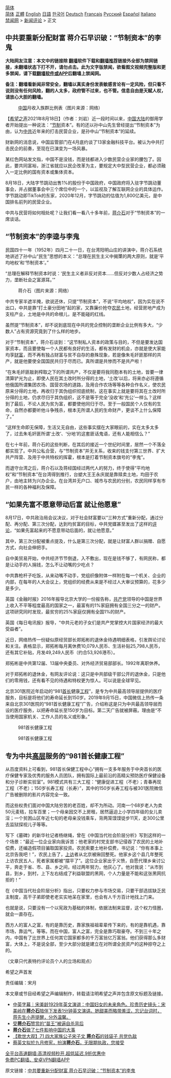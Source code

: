  <!-- 面包屑导航 --> <div class="breadcrumb"><!-- GTranslate: https://gtranslate.io/ -->  <div class="switcher notranslate">  <div class="selected">  <a href="#" onclick="return false;"> 简体</a>  </div>  <div class="option">  <a href="https://www.bannedbook.org" onclick="doGTranslate('zh-CN|zh-CN');jQuery('div.switcher div.selected a').html(jQuery(this).html());return false;" title="简体中文" class="nturl selected"> 简体</a>  <a href="https://www.bannedbook.org/zh-tw/" onclick="doGTranslate('zh-CN|zh-TW');jQuery('div.switcher div.selected a').html(jQuery(this).html());return false;" title="繁體中文" class="nturl"> 正體</a>  <a href="https://www.bannedbook.org/en/" onclick="doGTranslate('zh-CN|en');jQuery('div.switcher div.selected a').html(jQuery(this).html());return false;" title="English" class="nturl"> English</a>  <a href="https://www.bannedbook.org/ja/" onclick="doGTranslate('zh-CN|ja');jQuery('div.switcher div.selected a').html(jQuery(this).html());return false;" title="日本語" class="nturl"> 日語</a>  <a href="https://www.bannedbook.org/ko/" onclick="doGTranslate('zh-CN|ko');jQuery('div.switcher div.selected a').html(jQuery(this).html());return false;" title="한국어" class="nturl"> 한국어</a>  <a href="https://www.bannedbook.org/de/" onclick="doGTranslate('zh-CN|de');jQuery('div.switcher div.selected a').html(jQuery(this).html());return false;" title="Deutsch" class="nturl"> Deutsch</a>  <a href="https://www.bannedbook.org/fr/" onclick="doGTranslate('zh-CN|fr');jQuery('div.switcher div.selected a').html(jQuery(this).html());return false;" title="Français" class="nturl"> Français</a>  <a href="https://www.bannedbook.org/ru/" onclick="doGTranslate('zh-CN|ru');jQuery('div.switcher div.selected a').html(jQuery(this).html());return false;" title="Русский" class="nturl"> Русский</a>  <a href="https://www.bannedbook.org/es/" onclick="doGTranslate('zh-CN|es');jQuery('div.switcher div.selected a').html(jQuery(this).html());return false;" title="Español" class="nturl"> Español</a>  <a href="https://www.bannedbook.org/it/" onclick="doGTranslate('zh-CN|it');jQuery('div.switcher div.selected a').html(jQuery(this).html());return false;" title="Italiano" class="nturl"> Italiano</a>  </div>  </div>      <div class='breadcrumb-sub'><!-- Breadcrumb NavXT 6.3.0 --> <a href="https://www.bannedbook.org/" class="home">禁闻网</a> &gt; <a href="https://www.bannedbook.org/bnews/comments/" class="category">新闻评论</a> &gt; 正文</div></div><h2>中共要重新分配财富 蒋介石早识破：“节制资本”的李鬼</h2> <p class="notice"><b>大陆网友注意：本文中的链接除 <a href="https://github.com/bannedbook/fanqiang" >翻墙</a>软件下载和<a href="https://github.com/killgcd/justmysocks/blob/master/README.md">翻墙推荐</a>链接外全部为禁网链接，未翻墙状态下打不开，请勿点击。此为文字版禁闻，欲看图文视频完整版和更多禁闻，请下载<a href="https://github.com/bannedbook/fanqiang">翻墙软件或APP</a>后翻墙上禁闻网。</p><p>备注：翻墙看新闻非常安全，翻墙以真实身份发表敏感言论有一定风险，但只看不说则没有任何风险，翻的人太多，政府管不过来，也不管。信息自由是天赋人权，请放心大胆的翻墙。</b></p>  <div class="entry"> <figure> <p><figcaption><a href="https://www.bannedbook.org/bnews/tag/%E4%B8%AD%E5%9B%BD/" class="st_tag internal_tag" rel="tag" title="标签 中国 下的日志">中国</a>月收入族群比例表（图片来源：网络）</figcaption></figure> <p>【<span class='wp_keywordlink_affiliate'><a href="https://www.soundofhope.org" title="希望之声" target="_blank">希望之声</a></span>2021年8月18日】（作者：刘岩）近一段时间以来，<span class='wp_keywordlink_affiliate'><a href="https://www.bannedbook.org/" title="中国" target="_blank">中国</a></span><span class='wp_keywordlink_affiliate'><a href="https://www.bannedbook.org/" title="大陆" target="_blank">大陆</a></span>的御用学者开始提出一种说法：“<a href="https://www.bannedbook.org/bnews/tag/%E8%8A%82%E5%88%B6/" class="st_tag internal_tag" rel="tag" title="标签 节制 下的日志">节制</a>资本”。有的还以孙中山先生曾经提出“节制资本”为由，认为<a href="https://www.bannedbook.org/bnews/tag/%e4%b8%ad%e5%85%b1/" class="st_tag internal_tag" rel="tag" title="标签 中共 下的日志">中共</a>近年来的打击民营企业，是孙中山“节制资本”的延续。</p> <p>财新网的消息说，中国监管部门在4月底约谈了13家金融科技平台。被认为中共打击民企的前奏，至现在已演变为一场风暴。</p> <p>某红色网站发文指，中国不是没钱，而是钱都进入少数民营企业家的腰包了。因此，要共同富裕，浙江省就应以民企改革为主，要规定大中型民营企业，都必须融入一定比例的国有资本或集体资本。</p> <p>8月18日，大陆字节跳动出售1%的股份于中国政府，中国政府将入驻字节跳动董事会，并占据董事会中三个席位中的一个，以监视及了解互联网企业的具体运作。字节跳动即TikTok的东家，2020年12月，字节跳动的估值为1,800亿美元，是中国排名前列的民营企业。</p> <p>中共与民营将如何相处呢？让我们看一看八十多年前，<a href="https://www.bannedbook.org/bnews/tag/%e8%92%8b%e4%bb%8b%e7%9f%b3/" class="st_tag internal_tag" rel="tag" title="标签 蒋介石 下的日志">蒋介石</a>对于“节制资本”的一席谈话。</p> <h2>“节制资本”的李逵与李鬼</h2> <p>民国四十一年（1952年）四月二十一日，在台湾阳明山庄的讲演中，蒋介石系统地讲述了孙中山“民生”思想的本义：“总理在民生主义中揭橥的两大原则，就是‘平均地权’和‘节制资本’。”</p> <p>“总理在解释节制资本时说：‘民生主义者非反对资本……但反对少数人占经济之势力，垄断社会之富源耳。’”</p> <figure><figcaption>蒋介石（图片来源：网络）</figcaption></figure> <p>中共专家半遮半掩，欲说还休，只提“节制资本”，不说“平均地权”，因为实在说不出口，中共是靠“打土豪分田地”起的家，又靠廉价抢夺<a href="https://www.bannedbook.org/bnews/tag/%e5%86%9c%e6%b0%91/" class="st_tag internal_tag" rel="tag" title="标签 农民 下的日志">农民</a>土地，经营房地产成为支柱产业，土地是中共的命根儿，是不能碰的红线。</p> <p>虽然提“节制资本”，却不说到底现在中共的党企控制的垄断企业比例有多大，“少数人”占有资源究竟到了什么样的地步。</p>  <p>对于“节制资本”，蒋介石谈到：“这节制私人资本的政策与目的，不但是要发达国家资本，而且要使每一个人民都有良好的生活，都有发财的机会，亦就是使大家能均享<a href="https://www.bannedbook.org/bnews/tag/%e8%b4%a2%e5%af%8c/" class="st_tag internal_tag" rel="tag" title="标签 财富 下的日志">财富</a>，而不再有独占财富与贫不自存的悬殊现象，若是像朱毛奸匪那样的共产，就是他要使全国国民共归于尽而已。真所谓是共惨而不是共产啦！</p> <p>“在朱毛奸匪敲剥榨取之下的所谓共产，不仅是要将我同胞本有的土地，皆要一律清算铲光为止，即使人民在其土改时所分得的土地，‘土改’以后，将来亦必将遵循他俄国所谓集团农场、国营农场的道路，及用合作农场等等各种合作名义，使农民原来分得的土地，再收归于其伪组织彻底统制，这在事实上就是要将其在土改时所分得的土地，仍求尽归于其伪组织，这不是等于完全‘没收’和‘充公’一样么？这样到了最后，不论人民为贫为富，都要使他同归于尽。至于一般国民个人仅有的生命，自然亦都要听他斗争残杀，根本无所谓人民的生命财产，更谈不上什么保障了。”</p> <p>“这样生命即无保障，生活又无自由，这些事实摆在大家眼前的，实在太多太多了，过去朱毛奸匪所谓‘土改’、‘分地’的这套匪话鬼语，还有人能相信么？”</p> <p>在七十年前，蒋介石的这些判断，在其后的接近一个世纪时间里，居然一个不落全都实现了。中共公私合营，与“节制资本”并无关系，收来的钱支付第三世界、扩大共产阵营、及用于中共特权的挥霍，根本是打着节制资本旗号的“李鬼”。</p> <p>而退守台湾之后，蒋介石以及蒋经国经过两代人的努力，终于使得“平均地权”和“节制资本”在台湾得到推行，台塑大王王永庆就是靠赎卖土地，均田于农户，由地主转为兴办企业。在台湾并无户口、城市与农民的分别，农民同样享有市民一样的各种福利及保障。</p> <h2>“如果先富不愿意带动后富 就让他愿意”</h2> <p>8月17日，中共政治局会议决议，对于社会财富要以“三种方式”重新分配，通过分配、再分配、第三次分配，达到均贫富的目标，中共党媒甚至发出了这样的<span class='wp_keywordlink_affiliate'><a href="https://www.bannedbook.org/bnews/comments/" title="新闻评论" target="_blank">评论</a></span>，“如果先富起来的不愿意带动后面的，就让他愿意。”</p> <p>其中，第三次分配被重点提及，什么是第三次分配，就是让财富人群以捐赠、自愿方式，向社会伸把手。</p> <p>自中美贸易开始，中共经济节节倒退，入不敷出，现在是钱不够了，有网民称，都是让动手的人捐钱，怎么不让动嘴的少吃点？</p> <p>中共靠枪杆子吃饭，从来动嘴不动手，党组织像附体一样附在每一个机关、企业的内部，在每年的人大会议上，党组织的经费从来是不经过人大审议预算的，花多少是多少。</p>  <p>英国《金融时报》2016年报导北京大学的一份报告称，<a href="https://www.bannedbook.org/bnews/tag/%e5%85%b1%e4%ba%a7%e5%85%9a/" class="st_tag internal_tag" rel="tag" title="标签 共产党 下的日志">共产党</a>领导的中国是世界上收入不平等程度最高的国家之一，最富有的1%家庭拥有全国三分之一的财产。这项研究同时发现，最贫穷的25%家庭仅拥有全国1%的财产。</p> <p>英国《每日电讯报》报导，“中共元老的子女们是共产党掌控大片国家经济的最大受益者”。</p> <p>近日，网络热传一份疑似原经贸部长郑拓彬的退休金待遇明细表格，引发舆论讨论和关注。表格显示，郑拓彬每月离休费10,079人民币、生活补贴25,798人民币，还有其它补贴，月发49,249人民币（约合53,926港币）。</p> <p>郑拓彬是中共第12届、13届中央委员、对外经济贸易部部长。1992年离职休养。</p> <p>对于郑拓彬的退休金，有网友评论说：这只是中共部级干部公开的退休金，只是他们的零用钱，还有看不见的待遇和特权更为惊人。可以说是全球罕见。</p> <p>北京301医院近年启动的“981<a href="https://www.bannedbook.org/bnews/tag/%E9%A6%96%E9%95%BF/" class="st_tag internal_tag" rel="tag" title="标签 首长 下的日志">首长</a>健康<a href="https://www.bannedbook.org/bnews/tag/%E5%B7%A5%E7%A8%8B/" class="st_tag internal_tag" rel="tag" title="标签 工程 下的日志">工程</a>”，是专为中共最高领导层提供的医疗服务，目标是将他们的寿命延长到150岁。2019年9月15日，中国微信上热传一条来自北京301医院的“981首长健康工程”广告，介绍称这是只为中共最高领导层而设的医疗服务，以把寿命延长至150岁为目标。第二天广告就被屏蔽。理由是“不当使用国家机关、工作人员的名义或形象。”</p> <figure><figcaption>981首长健康工程</figcaption></figure> <figure><figcaption>981首长健康工程</figcaption></figure> <h2>专为中共<span class='wp_keywordlink_affiliate'><a href="https://www.bannedbook.org/bnews/ccpdope/" title="中共高层内幕" target="_blank">高层</a></span>服务的“981首长健康工程”</h2> <p>从百度资料上可看到，981首长保健工程中心“拥有一支多年服务于中央首长的医疗保健专家及优秀的服务人员团队，拥有国际上最前沿的高精尖预防医疗保健设备和分子诊断实验室”。981模式共有三大工程：“健康促进工程（不老）；青春再现工程（不老）；150岁长寿工程（长寿）”，其中的150岁长寿工程与被301医院微信广告被删除的影片内容完全一致。</p> <p>而这些权贵们面对中国大陆穷苦的老百姓，却不为所动。河南一个68岁老人为卖50元麦秸，拉车百里；一个母亲因交不上房租，居然逼迫上小学四年级的女儿卖淫；一个贫困山区年近七旬的老母亲没钱乘车，背两笼馍馍徒步11天，走300公里去监狱探视儿子等等。</p> <p>写下《墓碑》的新华社记者杨继绳，曾在《中国当代社会阶层分析》写到这样的一个场景：“最近一位企业家向我诉苦：他老家的村党支部书记侵吞了农民的土地补偿费，还编造假项目骗取国家投资。农民索要土地补偿费，书记说：“你有本事上北京告我吧！”，农民上告了，<span class='wp_keywordlink_affiliate'><a href="https://www.bannedbook.org/bnews/weiquan/" title="上访" target="_blank">上访</a></span>者从北京被揪回整死。他家乡这个县几年整死上访农民五人，死者家属都被“摆平了”。这位企业家出于义愤，自愿代理乡亲讨公平，奔走于省、市、县、乡之间，经过两年努力，他灰心了。他对我说：“从市到县，到乡，到村，上下左右结成了利益联盟的黑网，个人力量是不能和这张黑网抗拒的！”</p>  <p>在《中国当代社会阶层分析》指出，只要权力参与市场交易，只要干部选拔缺乏民主制度，高干子弟即使老老实实地呆在家里，也会有人千方百计地找上门来。</p> <p>也就是说，只要没有一个以宪政为基础的体制，依据法制来监督，这个权力怪圈，就会一直存在。</p> <p>西方人的富人之富，有的是靠历史，靠家族祖祖辈辈传下来的，有的是靠机遇，靠市场，靠运气，等等。而在中国，富人之富，完全是靠巧取豪夺。不到三十年之内，中国有了比世界上任何其它国家都多的千万富翁亿万富翁。他们获得那么多财富，大体上，不是说全部，至少大部分就是建立在对所谓全民资产的这种掠夺之上的。</p> <p>（文章只代表特约评论员个人的立场和观点）</p> <p>希望之声首发</p> <p>责任编辑：宋月</p> <p>本文章或节目经希望之声编辑制作，转载请注明希望之声并包含原文标题及链接。 </p> <ul class='op-related-articles' title='相关阅读'> <li><a href='https://www.bannedbook.org/bnews/bannedvideo/20210813/1605504.html' target='_blank'>中英字幕｜宋美龄1929年英文演讲：中国妇女的未来角色。珍贵历史镜头：宋美岭在<b>蒋介石</b>陪伴下发表1分钟英文演讲。她甜美而略带羞涩，忘记台词时，蒋先生小声提醒，分外温馨。</a></li> <li><a href='https://www.bannedbook.org/bnews/lishi/20210805/1600468.html' target='_blank'>受<b>蒋介石</b>赞赏的“苗王”被逼自杀背后</a></li> <li><a href='https://www.bannedbook.org/bnews/lifebaike/20210731/1597532.html' target='_blank'><b>蒋介石</b>做了七件影响中国的大事</a></li> <li><a href='https://www.bannedbook.org/bnews/comments/20210628/1575834.html' target='_blank'>【欺世大观】71 四大家族公子宋子文 <b>蒋介石</b>的钱袋子 共党仇敌</a></li> <li><a href='https://www.bannedbook.org/bnews/taiwannews/20210626/1574605.html' target='_blank'>蔡英文拟於九月修宪，扮演<b>蒋介石</b>，无限期执政，您接受</a></li> </ul> <p class="texttj"> <a href="https://github.com/bannedbook/fanqiang/wiki/V2ray%E6%9C%BA%E5%9C%BA" target="_blank">全平台高速翻墙:高清视频秒开,超低延迟,9折优惠中</a><br/> <a href="https://github.com/bannedbook/fanqiang/wiki/%E7%A6%81%E9%97%BB%E7%BD%91%E5%AE%89%E5%8D%93%E7%BF%BB%E5%A2%99%E6%96%B0%E9%97%BBAPP" target="_blank">免费PC翻墙、安卓VPN翻墙APP</a></p><p>原文链接：<a class="src_link"  href="https://www.soundofhope.org/post/536714" target="_blank">中共要重新分配财富 蒋介石早识破：“节制资本”的李鬼</a></p> <a name='sharetosocial'></a>  <div style="margin-bottom:5px;padding-bottom:5px;clear:both"> <div id="archive-pix-1" class="banner-ads"> <!-- AuctionX Display platform tag START --> <div id="26318x728x90x621x_ADSLOT2" clicktrack="%%CLICK_URL_ESC%%"></div> <!-- AuctionX Display platform tag END --> </div> <div id="archive-pix-2" class="banner-ads"> <!-- AuctionX Display platform tag START --> <div id="26315x300x250x621x_ADSLOT2" clicktrack="%%CLICK_URL_ESC%%"></div> <!-- AuctionX Display platform tag END --> </div> </div>  <div id="archive-pix-1" class="banner-ads"> <!-- AuctionX Display platform tag START --> <div id="26318x728x90x621x_ADSLOT3" clicktrack="%%CLICK_URL_ESC%%"></div> <!-- AuctionX Display platform tag END --> </div> </div><!--END ENTRY--> 